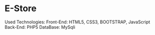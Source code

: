 # E-Store
Used Technologies:
 Front-End: HTML5, CSS3, BOOTSTRAP, JavaScript 
 Back-End: PHP5
 DataBase: MySqli
